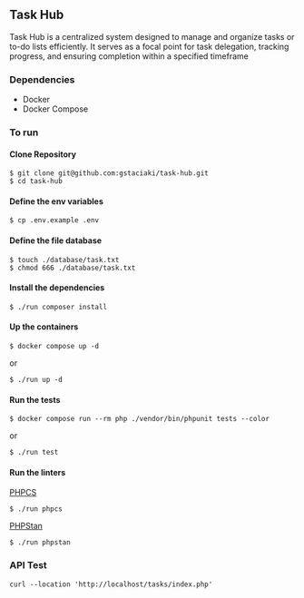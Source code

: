 ## Task Hub
Task Hub is a centralized system designed to manage and organize tasks or to-do lists efficiently. It serves as a focal point for task delegation, tracking progress, and ensuring completion within a specified timeframe

### Dependencies

- Docker
- Docker Compose

### To run

#### Clone Repository

```
$ git clone git@github.com:gstaciaki/task-hub.git
$ cd task-hub
```

#### Define the env variables

```
$ cp .env.example .env
```

#### Define the file database

```
$ touch ./database/task.txt
$ chmod 666 ./database/task.txt
```

#### Install the dependencies

```
$ ./run composer install
```

#### Up the containers

```
$ docker compose up -d
```

or

```
$ ./run up -d
```

#### Run the tests

```
$ docker compose run --rm php ./vendor/bin/phpunit tests --color
```

or

```
$ ./run test
```

#### Run the linters

[PHPCS](https://github.com/PHPCSStandards/PHP_CodeSniffer/)

```
$ ./run phpcs
```

[PHPStan](https://phpstan.org/)

```
$ ./run phpstan
```

### API Test

```shell
curl --location 'http://localhost/tasks/index.php'
```